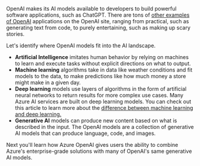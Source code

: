 OpenAI makes its AI models available to developers to build powerful software applications, such as ChatGPT. There are tons of [other examples of OpenAI](https://platform.openai.com/examples?azure-portal=true) applications on the OpenAI site, ranging from practical, such as generating text from code, to purely entertaining, such as making up scary stories. 

Let's identify where OpenAI models fit into the AI landscape.

- **Artificial Intelligence** imitates human behavior by relying on machines to learn and execute tasks without explicit directions on what to output. 
- **Machine learning** algorithms take in data like weather conditions and fit models to the data, to make predictions like how much money a store might make in a given day.
- **Deep learning** models use layers of algorithms in the form of artificial neural networks to return results for more complex use cases. Many Azure AI services are built on deep learning models. You can check out this article to learn more about the [difference between machine learning and deep learning.](/azure/machine-learning/concept-deep-learning-vs-machine-learning?azure-portal=true)
- **Generative AI** models can produce new content based on what is described in the input. The OpenAI models are a collection of generative AI models that can produce language, code, and images. 

Next you'll learn how Azure OpenAI gives users the ability to combine Azure's enterprise-grade solutions with many of OpenAI's same generative AI models.
